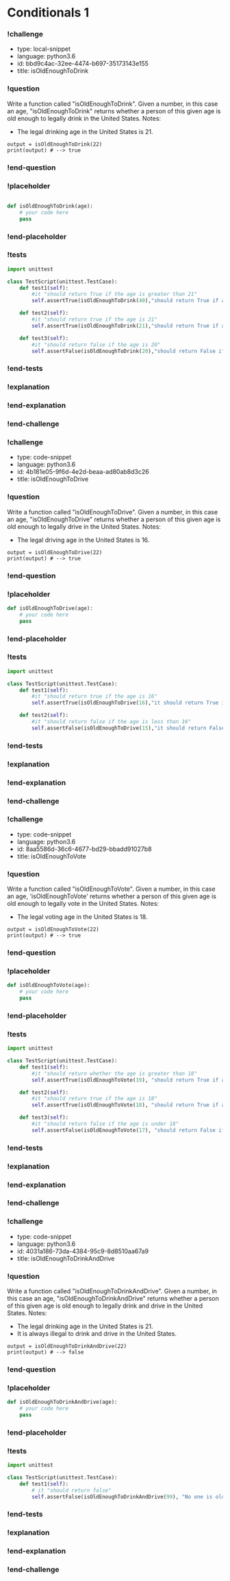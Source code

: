 # Conditionals 1

### !challenge

* type: local-snippet
* language: python3.6
* id: bbd9c4ac-32ee-4474-b697-35173143e155
* title: isOldEnoughToDrink

### !question

Write a function called "isOldEnoughToDrink".
Given a number, in this case an age, "isOldEnoughToDrink" returns whether a person of this given age is old enough to legally drink in the United States.
Notes:
* The legal drinking age in the United States is 21.

```
output = isOldEnoughToDrink(22)
print(output) # --> true
```

### !end-question

### !placeholder

```python

def isOldEnoughToDrink(age):
    # your code here
    pass
```

### !end-placeholder

### !tests

```python
import unittest

class TestScript(unittest.TestCase):
    def test1(self):
        #it "should return True if the age is greater than 21"
        self.assertTrue(isOldEnoughToDrink(40),"should return True if age is greater than 21")

    def test2(self):
        #it "should return true if the age is 21"
        self.assertTrue(isOldEnoughToDrink(21),"should return True if age is 21")

    def test3(self):
        #it "should return false if the age is 20"
        self.assertFalse(isOldEnoughToDrink(20),"should return False if age is less than 21")

```

### !end-tests

### !explanation

### !end-explanation

### !end-challenge

### !challenge

* type: code-snippet
* language: python3.6
* id: 4b181e05-9f6d-4e2d-beaa-ad80ab8d3c26
* title: isOldEnoughToDrive

### !question

Write a function called "isOldEnoughToDrive".
Given a number, in this case an age, "isOldEnoughToDrive" returns whether a person of this given age is old enough to legally drive in the United States.
Notes:
* The legal driving age in the United States is 16.

```
output = isOldEnoughToDrive(22)
print(output) # --> true
```

### !end-question

### !placeholder

```python
def isOldEnoughToDrive(age):
    # your code here
    pass
```

### !end-placeholder

### !tests

```python
import unittest

class TestScript(unittest.TestCase):
    def test1(self):
        #it "should return true if the age is 16"
        self.assertTrue(isOldEnoughToDrive(16),"it should return True if the age greater than or equal to 16")

    def test2(self):
        #it "should return false if the age is less than 16"
        self.assertFalse(isOldEnoughToDrive(15),"it should return False if the age is under 16")
```

### !end-tests

### !explanation

### !end-explanation

### !end-challenge

### !challenge

* type: code-snippet
* language: python3.6
* id: 8aa5586d-36c6-4677-bd29-bbadd91027b8
* title: isOldEnoughToVote

### !question

Write a function called "isOldEnoughToVote".
Given a number, in this case an age, 'isOldEnoughToVote' returns whether a person of this given age is old enough to legally vote in the United States.
Notes:
* The legal voting age in the United States is 18.

```
output = isOldEnoughToVote(22)
print(output) # --> true
```

### !end-question

### !placeholder

```python
def isOldEnoughToVote(age):
    # your code here
    pass
```

### !end-placeholder

### !tests

```python
import unittest

class TestScript(unittest.TestCase):
    def test1(self):
        #it "should return whether the age is greater than 18"
        self.assertTrue(isOldEnoughToVote(19), "should return True if age is greater than 18")

    def test2(self):
        #it "should return true if the age is 18"
        self.assertTrue(isOldEnoughToVote(18), "should return True if age is 18")

    def test3(self):
        #it "should return false if the age is under 18"
        self.assertFalse(isOldEnoughToVote(17), "should return False if age is under 18")     
```


### !end-tests

### !explanation

### !end-explanation

### !end-challenge

### !challenge

* type: code-snippet
* language: python3.6
* id: 4031a186-73da-4384-95c9-8d8510aa67a9
* title: isOldEnoughToDrinkAndDrive

### !question

Write a function called "isOldEnoughToDrinkAndDrive".
Given a number, in this case an age, "isOldEnoughToDrinkAndDrive" returns whether a person of this given age is old enough to legally drink and drive in the United States.
Notes:
* The legal drinking age in the United States is 21.
* It is always illegal to drink and drive in the United States.

```
output = isOldEnoughToDrinkAndDrive(22)
print(output) # --> false
```

### !end-question

### !placeholder

```python
def isOldEnoughToDrinkAndDrive(age):
    # your code here
    pass
```

### !end-placeholder

### !tests

```python
import unittest

class TestScript(unittest.TestCase):
    def test1(self):
        # it "should return false"
        self.assertFalse(isOldEnoughToDrinkAndDrive(99), "No one is old enough to drink and drive.")
```


### !end-tests

### !explanation

### !end-explanation

### !end-challenge
